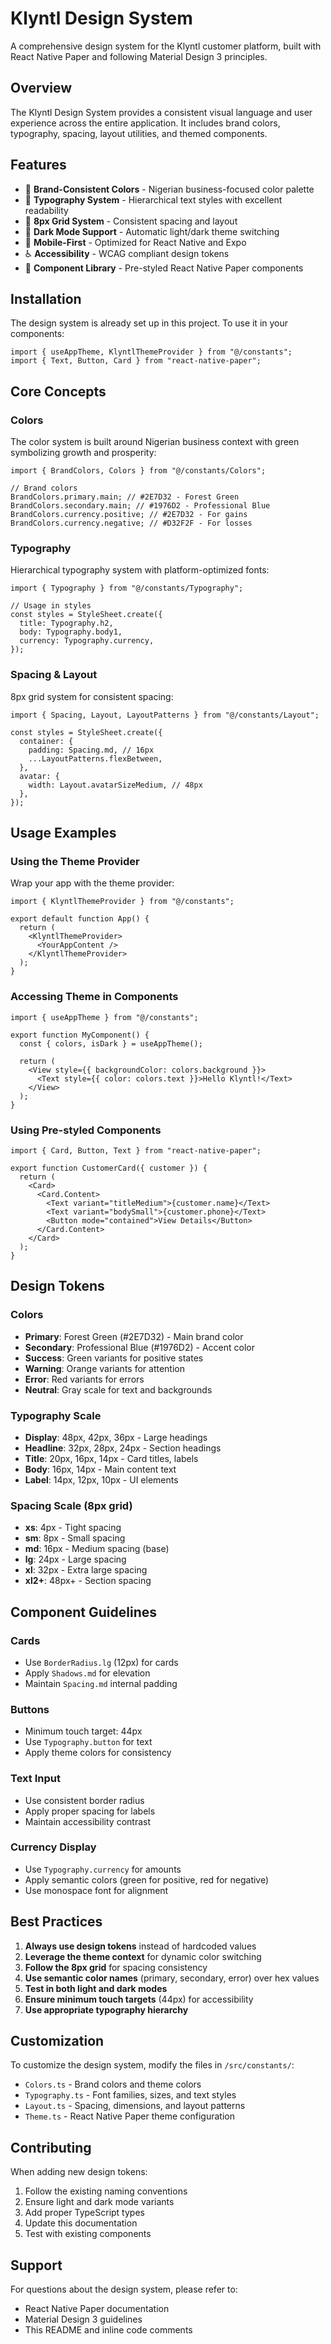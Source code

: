 # Klyntl Design System

A comprehensive design system for the Klyntl customer platform, built with React Native Paper and following Material Design 3 principles.

## Overview

The Klyntl Design System provides a consistent visual language and user experience across the entire application. It includes brand colors, typography, spacing, layout utilities, and themed components.

## Features

- 🎨 **Brand-Consistent Colors** - Nigerian business-focused color palette
- 📝 **Typography System** - Hierarchical text styles with excellent readability
- 📏 **8px Grid System** - Consistent spacing and layout
- 🌙 **Dark Mode Support** - Automatic light/dark theme switching
- 📱 **Mobile-First** - Optimized for React Native and Expo
- ♿ **Accessibility** - WCAG compliant design tokens
- 🧩 **Component Library** - Pre-styled React Native Paper components

## Installation

The design system is already set up in this project. To use it in your components:

```tsx
import { useAppTheme, KlyntlThemeProvider } from "@/constants";
import { Text, Button, Card } from "react-native-paper";
```

## Core Concepts

### Colors

The color system is built around Nigerian business context with green symbolizing growth and prosperity:

```tsx
import { BrandColors, Colors } from "@/constants/Colors";

// Brand colors
BrandColors.primary.main; // #2E7D32 - Forest Green
BrandColors.secondary.main; // #1976D2 - Professional Blue
BrandColors.currency.positive; // #2E7D32 - For gains
BrandColors.currency.negative; // #D32F2F - For losses
```

### Typography

Hierarchical typography system with platform-optimized fonts:

```tsx
import { Typography } from "@/constants/Typography";

// Usage in styles
const styles = StyleSheet.create({
  title: Typography.h2,
  body: Typography.body1,
  currency: Typography.currency,
});
```

### Spacing & Layout

8px grid system for consistent spacing:

```tsx
import { Spacing, Layout, LayoutPatterns } from "@/constants/Layout";

const styles = StyleSheet.create({
  container: {
    padding: Spacing.md, // 16px
    ...LayoutPatterns.flexBetween,
  },
  avatar: {
    width: Layout.avatarSizeMedium, // 48px
  },
});
```

## Usage Examples

### Using the Theme Provider

Wrap your app with the theme provider:

```tsx
import { KlyntlThemeProvider } from "@/constants";

export default function App() {
  return (
    <KlyntlThemeProvider>
      <YourAppContent />
    </KlyntlThemeProvider>
  );
}
```

### Accessing Theme in Components

```tsx
import { useAppTheme } from "@/constants";

export function MyComponent() {
  const { colors, isDark } = useAppTheme();

  return (
    <View style={{ backgroundColor: colors.background }}>
      <Text style={{ color: colors.text }}>Hello Klyntl!</Text>
    </View>
  );
}
```

### Using Pre-styled Components

```tsx
import { Card, Button, Text } from "react-native-paper";

export function CustomerCard({ customer }) {
  return (
    <Card>
      <Card.Content>
        <Text variant="titleMedium">{customer.name}</Text>
        <Text variant="bodySmall">{customer.phone}</Text>
        <Button mode="contained">View Details</Button>
      </Card.Content>
    </Card>
  );
}
```

## Design Tokens

### Colors

- **Primary**: Forest Green (#2E7D32) - Main brand color
- **Secondary**: Professional Blue (#1976D2) - Accent color
- **Success**: Green variants for positive states
- **Warning**: Orange variants for attention
- **Error**: Red variants for errors
- **Neutral**: Gray scale for text and backgrounds

### Typography Scale

- **Display**: 48px, 42px, 36px - Large headings
- **Headline**: 32px, 28px, 24px - Section headings
- **Title**: 20px, 16px, 14px - Card titles, labels
- **Body**: 16px, 14px - Main content text
- **Label**: 14px, 12px, 10px - UI elements

### Spacing Scale (8px grid)

- **xs**: 4px - Tight spacing
- **sm**: 8px - Small spacing
- **md**: 16px - Medium spacing (base)
- **lg**: 24px - Large spacing
- **xl**: 32px - Extra large spacing
- **xl2+**: 48px+ - Section spacing

## Component Guidelines

### Cards

- Use `BorderRadius.lg` (12px) for cards
- Apply `Shadows.md` for elevation
- Maintain `Spacing.md` internal padding

### Buttons

- Minimum touch target: 44px
- Use `Typography.button` for text
- Apply theme colors for consistency

### Text Input

- Use consistent border radius
- Apply proper spacing for labels
- Maintain accessibility contrast

### Currency Display

- Use `Typography.currency` for amounts
- Apply semantic colors (green for positive, red for negative)
- Use monospace font for alignment

## Best Practices

1. **Always use design tokens** instead of hardcoded values
2. **Leverage the theme context** for dynamic color switching
3. **Follow the 8px grid** for spacing consistency
4. **Use semantic color names** (primary, secondary, error) over hex values
5. **Test in both light and dark modes**
6. **Ensure minimum touch targets** (44px) for accessibility
7. **Use appropriate typography hierarchy**

## Customization

To customize the design system, modify the files in `/src/constants/`:

- `Colors.ts` - Brand colors and theme colors
- `Typography.ts` - Font families, sizes, and text styles
- `Layout.ts` - Spacing, dimensions, and layout patterns
- `Theme.ts` - React Native Paper theme configuration

## Contributing

When adding new design tokens:

1. Follow the existing naming conventions
2. Ensure light and dark mode variants
3. Add proper TypeScript types
4. Update this documentation
5. Test with existing components

## Support

For questions about the design system, please refer to:

- React Native Paper documentation
- Material Design 3 guidelines
- This README and inline code comments

